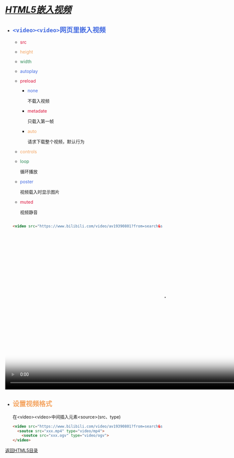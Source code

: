 # ***<u>HTML5嵌入视频</u>***

* ## <font color="royalblue">``<video><video>``网页里嵌入视频</font>
  
    * <font color="crimson">src</font>
     
    * <font color="sandybrown">height</font>
   
    * <font color="seagreen">width</font>
   
    * <font color="royalblue">autoplay</font>
   
	* <font color="crimson">preload</font>
	
	    * <font color="royalblue">none</font>
	
	      不载入视频
	
	    * <font color="crimson">metadate</font>
	
	      只载入第一帧
	
	    * <font color="sandybrown">auto</font>
	
	      请求下载整个视频，默认行为
	
	 * <font color="sandybrown">controls</font>
	
	 * <font color="seagreen">loop</font>
	
	    循环播放
	
	 * <font color="royalblue">poster</font>
	
	    视频载入时显示图片
	
	 * <font color="crimson">muted</font>
	
	    视频静音
	
	```html
	
	<video src="https://www.bilibili.com/video/av19390801?from=search&seid=16451468965377055353" height="500px" controls poster="https://i0.hdslb.com/bfs/archive/d52994a1876d07a975dc6683b78a898d9b581208.png"  loop></video>
	```


<video src="http://cn-bj2-cc-bcache-06.acgvideo.com/upgcxcode/81/16/31621681/31621681-1-6.mp4?e=ig8euxZM2rNcNbRM7WdVhoM17wUVhwdEto8g5X10ugNcXBB_&deadline=1562849991&gen=playurl&nbs=1&oi=2093864051&os=bcache&platform=html5&trid=a675dd50a70e4c6ead3a0ae8d307b44d&uipk=5&upsig=d6d7ac601a5303deb8e5bc4fbf22c9a2&uparams=e,deadline,gen,nbs,oi,os,platform,trid,uipk&mid=0" height="500px" controls poster="https://i0.hdslb.com/bfs/archive/d52994a1876d07a975dc6683b78a898d9b581208.png" loop></video>
* ## <font color="sandybrown">设置视频格式</font>

  在\<video>\<video>中间插入元素\<source>(src、type)

  ```html
  <video src="https://www.bilibili.com/video/av19390801?from=search&seid=16451468965377055353" height="500px" controls poster="https://i0.hdslb.com/bfs/archive/d52994a1876d07a975dc6683b78a898d9b581208.png"  loop>
  	<soutce src="xxx.mp4" type="video/mp4">
      <soutce src="xxx.ogv" type="video/ogv">
  </video>
  ```

  

  





[返回HTML5目录](https://los23kgs.github.io/record/html/html.html)